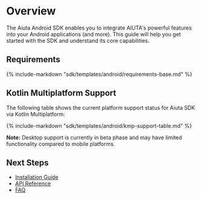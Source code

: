 # Overview

The Aiuta Android SDK enables you to integrate AIUTA's powerful features into your Android applications (and more). This guide will help you get started with the SDK and understand its core capabilities.


## Requirements

{% include-markdown "sdk/templates/android/requirements-base.md" %}

## Kotlin Multiplatform Support

The following table shows the current platform support status for Aiuta SDK via Kotlin Multiplatform:

{% include-markdown "sdk/templates/android/kmp-support-table.md" %}

**Note:** Desktop support is currently in beta phase and may have limited functionality compared to mobile platforms.

## Next Steps

- [Installation Guide](/sdk/android/setup/installation/)
- [API Reference](https://aiuta-com.github.io/aiuta-android-sdk/)
- [FAQ](/sdk/android/faq/)
